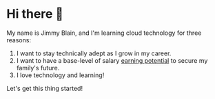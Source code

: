 # Hi there 👋

My name is Jimmy Blain, and I'm learning cloud technology for three reasons:
1. I want to stay technically adept as I grow in my career.
2. I want to have a base-level of salary [earning potential](https://www.glassdoor.com/Salaries/atlanta-ga-cloud-architect-salary-SRCH_IL.0,10_IM52_KO11,26.htm) to secure my family's future.
3. I love technology and learning!

Let's get this thing started!

<!--
**jimmyblain/jimmyblain** is a ✨ _special_ ✨ repository because its `README.md` (this file) appears on your GitHub profile.

Here are some ideas to get you started:

- 🔭 I’m currently working on ...
- 🌱 I’m currently learning ...
- 👯 I’m looking to collaborate on ...
- 🤔 I’m looking for help with ...
- 💬 Ask me about ...
- 📫 How to reach me: ...
- 😄 Pronouns: ...
- ⚡ Fun fact: ...
-->
